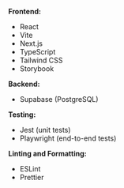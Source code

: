 **Frontend:**
- React
- Vite
- Next.js
- TypeScript
- Tailwind CSS
- Storybook

**Backend:**
- Supabase (PostgreSQL)

**Testing:**
- Jest (unit tests)
- Playwright (end-to-end tests)

**Linting and Formatting:**
- ESLint
- Prettier